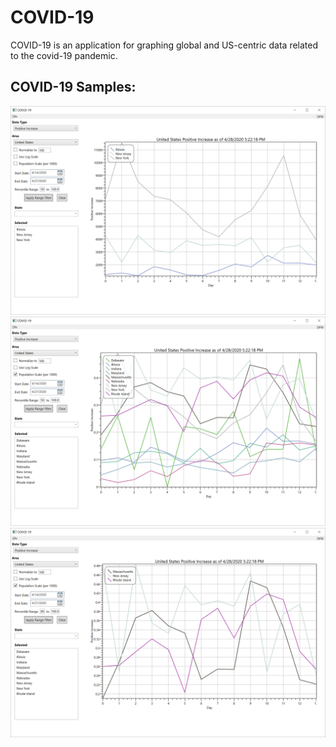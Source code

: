 ﻿COVID-19
========

COVID-19 is an application for graphing global and US-centric data related to the covid-19 pandemic.

COVID-19 Samples:
-----------------

<img src = "/Images/covid-19v1.0.0.10-4.png">
<img src = "/Images/covid-19v1.0.0.10-5.png">
<img src = "/Images/covid-19v1.0.0.10-6.png">

